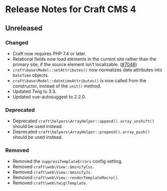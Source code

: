 # Release Notes for Craft CMS 4

## Unreleased

### Changed
- Craft now requires PHP 7.4 or later.
- Relational fields now load elements in the current site rather than the primary site, if the source element isn’t localizable. ([#7048](https://github.com/craftcms/cms/issues/7048))
- `craft\base\Model::setAttributes()` now normalizes date attributes into `DateTime` objects.
- `craft\base\Model::datetimeAttributes()` is now called from the constructor, instead of the `init()` method.
- Updated Twig to 3.3.
- Updated vue-autosuggest to 2.2.0.

### Deprecated
- Deprecated `craft\helpers\ArrayHelper::append()`. `array_unshift()` should be used instead.
- Deprecated `craft\helpers\ArrayHelper::prepend()`. `array_push()` should be used instead.

### Removed
- Removed the `suppressTemplateErrors` config setting.
- Removed `craft\web\View::$minifyCss`.
- Removed `craft\web\View::$minifyJs`.
- Removed `craft\web\View::renderTemplateMacro()`.
- Removed `craft\web\twig\Template`.
